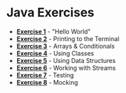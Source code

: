 # Java Exercises

- **[Exercise 1](exercise_1/exercise.md)** - "Hello World"
- **[Exercise 2](exercise_2/exercise.md)** - Printing to the Terminal
- **[Exercise 3](exercise_3/exercise.md)** - Arrays & Conditionals
- **[Exercise 4](exercise_4/exercise.md)** - Using Classes
- **[Exercise 5](exercise_5/exercise.md)** - Using Data Structures
- **[Exercise 6](exercise_6/exercise.md)** - Working with Streams
- **[Exercise 7](exercise_7/exercise.md)** - Testing
- **[Exercise 8](exercise_8/exercise.md)** - Mocking